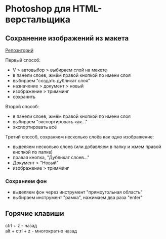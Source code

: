 # Photoshop для HTML-верстальщика
## Сохранение изображений из макета

[Репозиторий](https://github.com/damir-art/layout/tree/master/photoshop)

Первый способ:
* V > автовыбор > выбираем слой на макете
* в панели слоев, жмём правой кнопкой по имени слоя
* выбираем "создать дубликат слоя"
* назначение > документ > новый
* изображение > тримминг
* сохранить

Второй способ:
* в панели слоев, жмём правой кнопкой по имени слоя
* выбираем "экспортировать как..."
* экспортировать всё

Третий способ, сохраняем несколько слоёв как одно изображение:
* выделяем несколько слоев (или добавляем в папку и жмем правой кнопкой по папке)
* правая кнопка, "Дубликат слоев..."
* Документ > "Новый"
* изображение > тримминг

### Сохраняем фон
* выделяем фон через инструмент "прямоугольная область"
* выбираем инструмент "рамка", нажимаем два раза "enter"

## Горячие клавиши
ctrl + z - назад<br />
alt + ctrl + z - многократно назад
